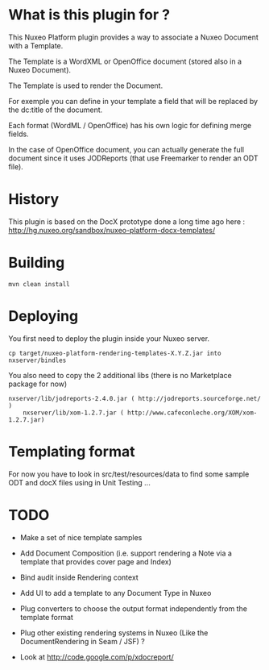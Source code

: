 
# What is this plugin for ?

This Nuxeo Platform plugin provides a way to associate a Nuxeo Document with a Template.

The Template is a WordXML or OpenOffice document (stored also in a Nuxeo Document).

The Template is used to render the Document.

For exemple you can define in your template a field that will be replaced by the dc:title of the document.

Each format (WordML / OpenOffice) has his own logic for defining merge fields.

In the case of OpenOffice document, you can actually generate the full document since it uses JODReports 
(that use Freemarker to render an ODT file).

# History

This plugin is based on the DocX prototype done a long time ago here : http://hg.nuxeo.org/sandbox/nuxeo-platform-docx-templates/

# Building

	mvn clean install

# Deploying

You first need to deploy the plugin inside your Nuxeo server.

	cp target/nuxeo-platform-rendering-templates-X.Y.Z.jar into nxserver/bindles

You also need to copy the 2 additional libs (there is no Marketplace package for now)

	nxserver/lib/jodreports-2.4.0.jar ( http://jodreports.sourceforge.net/ )
        nxserver/lib/xom-1.2.7.jar ( http://www.cafeconleche.org/XOM/xom-1.2.7.jar)

# Templating format

For now you have to look in src/test/resources/data to find some sample ODT and docX files using in Unit Testing ...

# TODO 

 - Make a set of nice template samples

 - Add Document Composition (i.e. support rendering a Note via a template that provides cover page and Index)

 - Bind audit inside Rendering context

 - Add UI to add a template to any Document Type in Nuxeo

 - Plug converters to choose the output format independently from the template format

 - Plug other existing rendering systems in Nuxeo (Like the DocumentRendering in Seam / JSF) ?

 - Look at http://code.google.com/p/xdocreport/        
        
	

